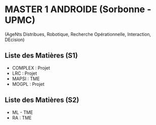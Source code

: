 # MASTER 1 ANDROIDE (Sorbonne - UPMC)
(AgeNts Distribues, Robotique, Recherche Opérationnelle, Interaction, DEcision)

## Liste des Matières (S1)
* COMPLEX : Projet
* LRC : Projet
* MAPSI : TME
* MOGPL : Projet

## Liste des Matières (S2)
* ML - TME
* RA : TME
